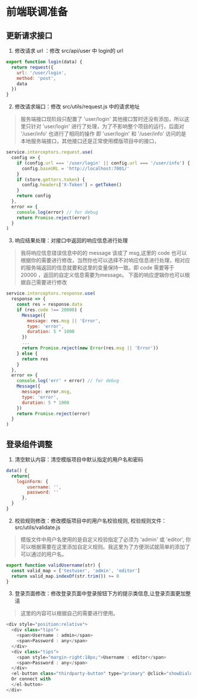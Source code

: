 
# 前端联调准备

## 更新请求接口


1. 修改请求 url ：修改 src/api/user 中 login的 url
```js
export function login(data) {
  return request({
    url: '/user/login',
    method: 'post',
    data
  })
}
```
2. 修改请求端口：修改 src/utils/request.js 中的请求地址

> 服务端接口现阶段只配置了 'user/login' 其他接口暂时还没有添加，所以这里只针对 'user/login' 进行了处理，为了不影响整个项目的运行，后面对 '/user/info' 也进行了相同的操作 即 'user/login' 和 '/user/info' 访问的是本地服务端接口，其他接口还是正常使用模版项目中的接口，
```js
service.interceptors.request.use(
  config => {
    if (config.url === '/user/login' || config.url === '/user/info') {
      config.baseURL = 'http://localhost:7001/'
    }
    if (store.getters.token) {
      config.headers['X-Token'] = getToken()
    }
    return config
  },
  error => {
    console.log(error) // for debug
    return Promise.reject(error)
  }
)
``` 
3. 响应结果处理：对接口中返回的响应信息进行处理

> 我将响应信息错误信息中的的 message 该成了 msg,这里的 code 也可以根据你的需要进行修改，当然你也可以选择不对响应信息进行处理，相对应的服务端返回的信息就要和这里的变量保持一致。即 code 需要等于 20000 ，返回的自定义信息需要为message。 下面的响应逻辑你也可以根据自己需要进行修改
```js
service.interceptors.response.use(
  response => {
    const res = response.data
    if (res.code !== 20000) {
      Message({
        message: res.msg || 'Error',
        type: 'error',
        duration: 5 * 1000
      })
      ...
      return Promise.reject(new Error(res.msg || 'Error'))
    } else {
      return res
    }
  },
  error => {
    console.log('err' + error) // for debug
    Message({
      message: error.msg,
      type: 'error',
      duration: 5 * 1000
    })
    return Promise.reject(error)
  }
)
```


## 登录组件调整


1. 清空默认内容：清空模版项目中默认指定的用户名和密码
```js
data() {
  return{
    loginForm: {
        username: '',
        password: ''
      },
  } 
}
```
2. 校验规则修改：修改模版项目中的用户名校验规则, 校验规则文件：src/utils/validate.js

> 模版文件中用户名使用的是自定义校验指定了必须为 'admin' 或 'editor', 你可以根据需要在这里添加自定义规则。我这里为了方便测试就简单的添加了可以通过的用户名。
```js
export function validUsername(str) {
  const valid_map = ['testuser', 'admin', 'editor']
  return valid_map.indexOf(str.trim()) >= 0
}
```
3. 登录页面修改：修改登录页面中登录按钮下方的提示类信息,让登录页面更加整洁
> 这里的内容可以根据自己的需要进行使用。
```js
<div style="position:relative">
  <div class="tips">
    <span>Username : admin</span>
    <span>Password : any</span>
  </div>
  <div class="tips">
    <span style="margin-right:18px;">Username : editor</span>
    <span>Password : any</span>
  </div>
  <el-button class="thirdparty-button" type="primary" @click="showDialog=true">
  Or connect with
  </el-button>
</div>
```


